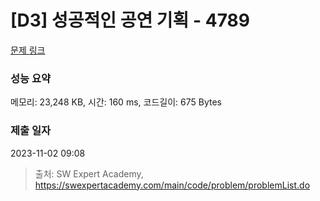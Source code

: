 # [D3] 성공적인 공연 기획 - 4789 

[문제 링크](https://swexpertacademy.com/main/code/problem/problemDetail.do?contestProbId=AWS2dSgKA8MDFAVT) 

### 성능 요약

메모리: 23,248 KB, 시간: 160 ms, 코드길이: 675 Bytes

### 제출 일자

2023-11-02 09:08



> 출처: SW Expert Academy, https://swexpertacademy.com/main/code/problem/problemList.do